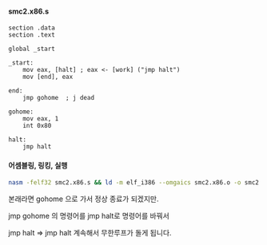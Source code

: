 #### smc2.x86.s

```
section .data
section .text

global _start

_start:
	mov eax, [halt]	; eax <- [work] ("jmp halt")
	mov [end], eax

end: 
	jmp gohome	; j dead

gohome:
	mov eax, 1
	int 0x80

halt:
	jmp halt
```

#### 어셈블링, 링킹, 실행

```bash
nasm -felf32 smc2.x86.s && ld -m elf_i386 --omgaics smc2.x86.o -o smc2.x86 && ./smc2.x86
```

본래라면 gohome 으로 가서 정상 종료가 되겠지만.

jmp gohome 의 명령어를 jmp halt로 명령어를 바꿔서

jmp halt => jmp halt 계속해서 무한루프가 돌게 됩니다.